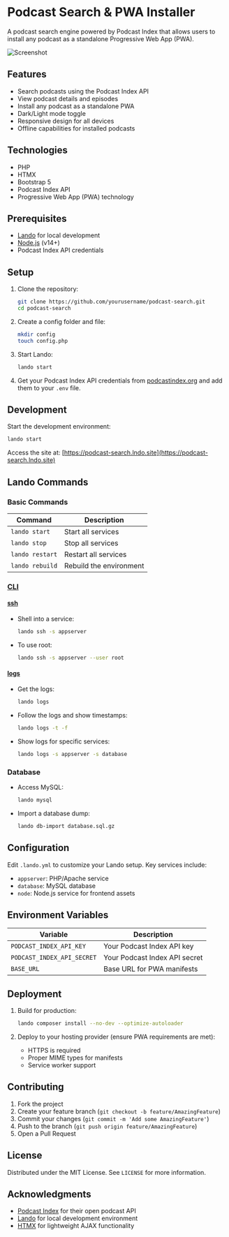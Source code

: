 # Podcast Search & PWA Installer

A podcast search engine powered by Podcast Index that allows users to install any podcast as a standalone Progressive
Web App (PWA).

![Screenshot](screenshot.png)

## Features

- Search podcasts using the Podcast Index API
- View podcast details and episodes
- Install any podcast as a standalone PWA
- Dark/Light mode toggle
- Responsive design for all devices
- Offline capabilities for installed podcasts

## Technologies

- PHP
- HTMX
- Bootstrap 5
- Podcast Index API
- Progressive Web App (PWA) technology

## Prerequisites

- [Lando](https://lando.dev/) for local development
- [Node.js](https://nodejs.org/) (v14+)
- Podcast Index API credentials

## Setup

1. Clone the repository:
   ```bash
   git clone https://github.com/yourusername/podcast-search.git
   cd podcast-search
   ```

2. Create a config folder and file:
   ```bash
   mkdir config
   touch config.php
   ```

3. Start Lando:
   ```bash
   lando start
   ```

4. Get your Podcast Index API credentials from [podcastindex.org](https://podcastindex.org/) and add them to your `.env`
   file.

## Development

Start the development environment:

```bash
lando start
```

Access the site at: [https://podcast-search.lndo.site](https://podcast-search.lndo.site)

## Lando Commands

### Basic Commands

| Command         | Description             |
|-----------------|-------------------------|
| `lando start`   | Start all services      |
| `lando stop`    | Stop all services       |
| `lando restart` | Restart all services    |
| `lando rebuild` | Rebuild the environment |

### [CLI](https://docs.lando.dev/cli/)

#### [ssh](https://docs.lando.dev/cli/ssh)

- Shell into a service:
  ```bash
  lando ssh -s appserver
  ```
- To use root:
  ```bash
  lando ssh -s appserver --user root
  ```

#### [logs](https://docs.lando.dev/cli/logs.html)

- Get the logs:
  ```bash
  lando logs
  ```
- Follow the logs and show timestamps:
  ```bash
  lando logs -t -f
  ```
- Show logs for specific services:
  ```bash
  lando logs -s appserver -s database
  ```

### Database

- Access MySQL:
  ```bash
  lando mysql
  ```
- Import a database dump:
  ```bash
  lando db-import database.sql.gz
  ```

## Configuration

Edit `.lando.yml` to customize your Lando setup. Key services include:

- `appserver`: PHP/Apache service
- `database`: MySQL database
- `node`: Node.js service for frontend assets

## Environment Variables

| Variable                   | Description                   |
|----------------------------|-------------------------------|
| `PODCAST_INDEX_API_KEY`    | Your Podcast Index API key    |
| `PODCAST_INDEX_API_SECRET` | Your Podcast Index API secret |
| `BASE_URL`                 | Base URL for PWA manifests    |

## Deployment

1. Build for production:
   ```bash
   lando composer install --no-dev --optimize-autoloader
   ```

2. Deploy to your hosting provider (ensure PWA requirements are met):
    - HTTPS is required
    - Proper MIME types for manifests
    - Service worker support

## Contributing

1. Fork the project
2. Create your feature branch (`git checkout -b feature/AmazingFeature`)
3. Commit your changes (`git commit -m 'Add some AmazingFeature'`)
4. Push to the branch (`git push origin feature/AmazingFeature`)
5. Open a Pull Request

## License

Distributed under the MIT License. See `LICENSE` for more information.

## Acknowledgments

- [Podcast Index](https://podcastindex.org/) for their open podcast API
- [Lando](https://lando.dev/) for local development environment
- [HTMX](https://htmx.org/) for lightweight AJAX functionality